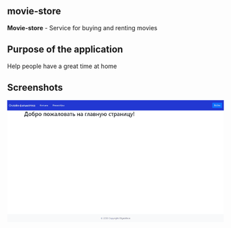 ## movie-store
**Movie-store** - Service for buying and renting movies

## Purpose of the application
Help people have a great time at home

## Screenshots
![Screenshots](/public/film-store.gif)
